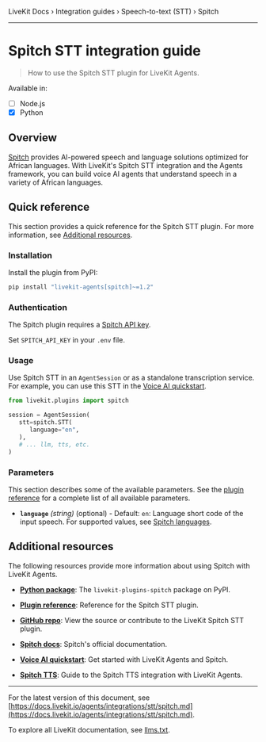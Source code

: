 LiveKit Docs › Integration guides › Speech-to-text (STT) › Spitch

---

# Spitch STT integration guide

> How to use the Spitch STT plugin for LiveKit Agents.

Available in:
- [ ] Node.js
- [x] Python

## Overview

[Spitch](https://spitch.app/) provides AI-powered speech and language solutions optimized for African languages. With LiveKit's Spitch STT integration and the Agents framework, you can build voice AI agents that understand speech in a variety of African languages.

## Quick reference

This section provides a quick reference for the Spitch STT plugin. For more information, see [Additional resources](#additional-resources).

### Installation

Install the plugin from PyPI:

```bash
pip install "livekit-agents[spitch]~=1.2"

```

### Authentication

The Spitch plugin requires a [Spitch API key](https://studio.spitch.app/api/keys).

Set `SPITCH_API_KEY` in your `.env` file.

### Usage

Use Spitch STT in an `AgentSession` or as a standalone transcription service. For example, you can use this STT in the [Voice AI quickstart](https://docs.livekit.io/agents/start/voice-ai.md).

```python
from livekit.plugins import spitch

session = AgentSession(
   stt=spitch.STT(
      language="en",
   ),
   # ... llm, tts, etc.
)

```

### Parameters

This section describes some of the available parameters. See the [plugin reference](https://docs.livekit.io/reference/python/v1/livekit/plugins/spitch/index.html.md#livekit.plugins.spitch.STT) for a complete list of all available parameters.

- **`language`** _(string)_ (optional) - Default: `en`: Language short code of the input speech. For supported values, see [Spitch languages](https://docs.spitch.app/concepts/languages).

## Additional resources

The following resources provide more information about using Spitch with LiveKit Agents.

- **[Python package](https://pypi.org/project/livekit-plugins-spitch/)**: The `livekit-plugins-spitch` package on PyPI.

- **[Plugin reference](https://docs.livekit.io/reference/python/v1/livekit/plugins/spitch/index.html.md#livekit.plugins.spitch.STT)**: Reference for the Spitch STT plugin.

- **[GitHub repo](https://github.com/livekit/agents/tree/main/livekit-plugins/livekit-plugins-spitch)**: View the source or contribute to the LiveKit Spitch STT plugin.

- **[Spitch docs](https://docs.spitch.app/)**: Spitch's official documentation.

- **[Voice AI quickstart](https://docs.livekit.io/agents/start/voice-ai.md)**: Get started with LiveKit Agents and Spitch.

- **[Spitch TTS](https://docs.livekit.io/agents/integrations/tts/spitch.md)**: Guide to the Spitch TTS integration with LiveKit Agents.

---


For the latest version of this document, see [https://docs.livekit.io/agents/integrations/stt/spitch.md](https://docs.livekit.io/agents/integrations/stt/spitch.md).

To explore all LiveKit documentation, see [llms.txt](https://docs.livekit.io/llms.txt).